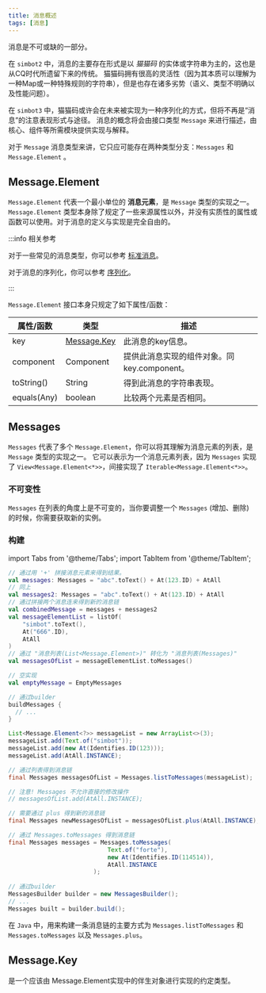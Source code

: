 ```yaml
---
title: 消息概述
tags: [消息]
---
```


消息是不可或缺的一部分。

在 `simbot2` 中，消息的主要存在形式是以 _猫猫码_ 的实体或字符串为主的，这也是从CQ时代所遗留下来的传统。
猫猫码拥有很高的灵活性（因为其本质可以理解为一种Map或一种特殊规则的字符串），但是也存在诸多劣势（语义、类型不明确以及性能问题）。

在 `simbot3` 中，猫猫码或许会在未来被实现为一种序列化的方式，但将不再是“消息”的注意表现形式与途径。
消息的概念将会由接口类型 `Message` 来进行描述，由核心、组件等所需模块提供实现与解释。



对于 `Message` 消息类型来讲，它只应可能存在两种类型分支：`Messages` 和 `Message.Element` 。


## Message.Element
`Message.Element` 代表一个最小单位的 **消息元素**，是 `Message` 类型的实现之一。
`Message.Element` 类型本身除了规定了一些来源属性以外，并没有实质性的属性或函数可以使用。对于消息的定义与实现是完全自由的。


:::info 相关参考

对于一些常见的消息类型，你可以参考 [标准消息](standard-message.md)。

对于消息的序列化，你可以参考 [序列化](message-serialization.md)。

:::

`Message.Element` 接口本身只规定了如下属性/函数：

| 属性/函数       | 类型                         | 描述                            |
|-------------|----------------------------|-------------------------------|
| key         | [Message.Key](#messagekey) | 此消息的key信息。                    |
| component   | Component                  | 提供此消息实现的组件对象。同 key.component。 |
| toString()  | String                     | 得到此消息的字符串表现。                  |
| equals(Any) | boolean                    | 比较两个元素是否相同。                   |


## Messages
`Messages` 代表了多个 `Message.Element`，你可以将其理解为消息元素的列表，是 `Message` 类型的实现之一。
它可以表示为一个消息元素列表，因为 `Messages` 实现了 `View<Message.Element<*>>`，间接实现了 `Iterable<Message.Element<*>>`。

### 不可变性
`Messages` 在列表的角度上是不可变的，当你要调整一个 `Messages` (增加、删除) 的时候，你需要获取新的实例。


### 构建

import Tabs from '@theme/Tabs';
import TabItem from '@theme/TabItem';

<Tabs groupId="code">
<TabItem value="Kotlin" label="Kotlin" default>

```kotlin
// 通过用 '+' 拼接消息元素来得到结果。
val messages: Messages = "abc".toText() + At(123.ID) + AtAll
// 同上
val messages2: Messages = "abc".toText() + At(123.ID) + AtAll
// 通过拼接两个消息连来得到新的消息链
val combinedMessage = messages + messages2
val messageElementList = listOf(
    "simbot".toText(),
    At("666".ID),
    AtAll
)
// 通过 "消息列表(List<Message.Element>)" 转化为 "消息列表(Messages)"
val messagesOfList = messageElementList.toMessages()

// 空实现
val emptyMessage = EmptyMessages

// 通过builder
buildMessages {
  // ...
}
```

</TabItem>
<TabItem value="Java" label="Java">

```java
List<Message.Element<?>> messageList = new ArrayList<>(3);
messageList.add(Text.of("simbot"));
messageList.add(new At(Identifies.ID(123)));
messageList.add(AtAll.INSTANCE);

// 通过列表得到消息链
final Messages messagesOfList = Messages.listToMessages(messageList);

// 注意! Messages 不允许直接的修改操作
// messagesOfList.add(AtAll.INSTANCE);

// 需要通过 plus 得到新的消息链
final Messages newMessagesOfList = messagesOfList.plus(AtAll.INSTANCE);

// 通过 Messages.toMessages 得到消息链
final Messages messages = Messages.toMessages(
                            Text.of("forte"),
                            new At(Identifies.ID(114514)),
                            AtAll.INSTANCE
                        );
                        
// 通过builder
MessagesBuilder builder = new MessagesBuilder();
// ...
Messages built = builder.build();
```

</TabItem>
</Tabs>


在 `Java` 中，用来构建一条消息链的主要方式为 `Messages.listToMessages` 和 `Messages.toMessages` 以及 `Messages.plus`。



## Message.Key

是一个应该由 Message.Element实现中的伴生对象进行实现的约定类型。
